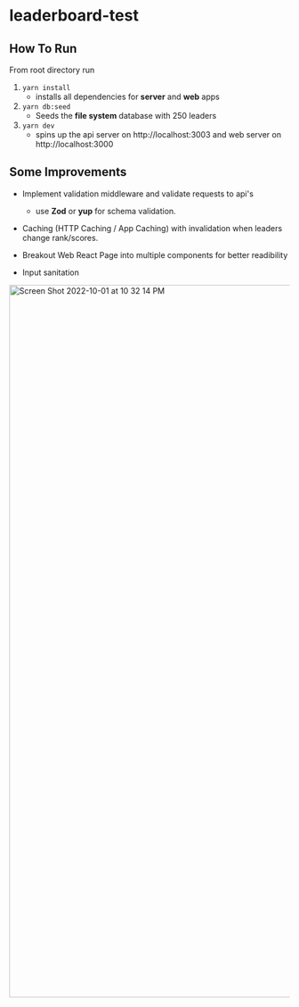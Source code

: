 # leaderboard-test

## How To Run
From root directory run
1. `yarn install`
    - installs all dependencies for **server** and **web** apps
2. `yarn db:seed`
    - Seeds the **file system** database with 250 leaders
3. `yarn dev`
    - spins up the api server on http://localhost:3003 and web server on http://localhost:3000


## Some Improvements
- Implement validation middleware and validate requests to api's
    - use **Zod** or **yup** for schema validation.
- Caching (HTTP Caching / App Caching) with invalidation when leaders change rank/scores.

- Breakout Web React Page into multiple components for better readibility
- Input sanitation

<img width="1277" alt="Screen Shot 2022-10-01 at 10 32 14 PM" src="https://user-images.githubusercontent.com/10772407/193435318-b9be77df-6066-4a76-8671-82639f1de6ad.png">
